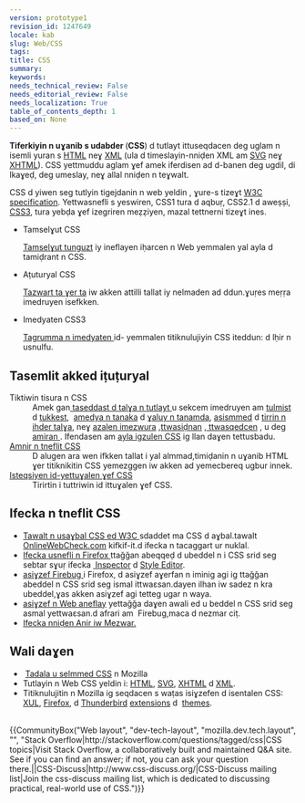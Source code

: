 ```yaml
---
version: prototype1
revision_id: 1247649
locale: kab
slug: Web/CSS
tags: 
title: CSS
summary: 
keywords: 
needs_technical_review: False
needs_editorial_review: False
needs_localization: True
table_of_contents_depth: 1
based_on: None
---
```

<p><span class="seoSummary"><strong>Tiferkiyin n uɣanib s udabder </strong>(<strong>CSS</strong>) d tutlayt ittuseqdacen deg uglam n isemli yuran s <a href="/en-US/docs/HTML" title="HyperText Markup Language">HTML</a></span> neɣ <a href="/en-US/docs/XML">XML</a> (ula d timeslayin-nniḍen XML am <a href="/en-US/docs/SVG">SVG</a> neɣ <a href="/en-US/docs/XHTML">XHTML</a>). CSS yettmuddu aglam ɣef amek iferdisen ad d-banen deg ugdil, di lkaɣeḍ, deg umeslay, neɣ allal nniḍen n teɣwalt.</p>

<p>CSS d yiwen seg tutlyin tigejdanin n web yeldin , ɣure-s tizeɣt <a class="external" href="http://w3.org/Style/CSS/#specs">W3C specification</a>. Yettwasnefli s yeswiren, CSS1 tura d aqbuṛ, CSS2.1 d aweṣṣi, <a href="/en-US/docs/CSS/CSS3" title="CSS3">CSS3</a>, tura yebḍa ɣef izegriren meẓẓiyen, mazal tettnerni tizeɣt ines.</p>

<section id="sect1">
<ul class="card-grid">
 <li><span>Tamselɣut CSS</span>

  <p><a charset="https://developer.mozilla.org/en-US/docs/Web/CSS/Reference" href="https://developer.mozilla.org/en-US/docs/Web/CSS/Reference">Tamselɣut tunguzt</a> iy ineflayen iḥarcen n Web yemmalen yal ayla d tamiḍrant n CSS.</p>
 </li>
 <li><span>Aṭuturyal CSS</span>
  <p><a charset="https://developer.mozilla.org/en-US/docs/Learn/CSS/Introduction_to_CSS" href="https://developer.mozilla.org/en-US/docs/Learn/CSS/Introduction_to_CSS">Tazwart ta ɣer ta</a> iw akken attilli tallat iy nelmaden ad ddun.ɣuṛes meṛṛa imedruyen isefkken.</p>
 </li>
 <li><span>Imedyaten CSS3</span>
  <p><a href="/en-US/demos/tag/tech:css3">Tagrumma n imedyaten </a>id- yemmalen titiknulujiyin CSS iteddun: d lḥir n usnulfu.</p>
 </li>
</ul>

<div class="row topicpage-table">
<div class="section">
<h2 class="Documentation" id="Tasemlit_akked_iṭuṭuryal">Tasemlit akked iṭuṭuryal</h2>

<dl>
 <dt>Tiktiwin tisura n CSS</dt>
 <dd>Amek gan<a charset="https://developer.mozilla.org/en-US/docs/Web/CSS/Syntax" href="https://developer.mozilla.org/en-US/docs/Web/CSS/Syntax"> taseddast d talɣa n tutlayt</a><a href="/en-US/docs/CSS/Syntax"> </a>u sekcem imedruyen am <a href="/en-US/docs/CSS/Specificity">tulmist </a>d <a href="/en-US/docs/CSS/inheritance">tukkest</a>,&nbsp; <a href="/en-US/docs/CSS/box_model">amedya n tanaka</a> d <a charset="https://developer.mozilla.org/en-US/docs/Web/CSS/CSS_Box_Model/Mastering_margin_collapsing" href="https://developer.mozilla.org/en-US/docs/Web/CSS/CSS_Box_Model/Mastering_margin_collapsing">ɣaluy n tanamda</a>, <a href="/en-US/docs/CSS/Understanding_z-index/The_stacking_context" title="The stacking context">asismmed</a> d <a href="/en-US/docs/CSS/block_formatting_context" title="block formatting context">tirrin n ihder talɣa</a>, neɣ <a charset="https://developer.mozilla.org/en-US/docs/Web/CSS/initial_value" href="https://developer.mozilla.org/en-US/docs/Web/CSS/initial_value">azalen imezwura</a> ,<a charset="https://developer.mozilla.org/en-US/docs/CSS/computed_value" href="https://developer.mozilla.org/en-US/docs/CSS/computed_value">ttwasiḍnan</a> ,<a charset="https://developer.mozilla.org/en-US/docs/CSS/used_value" href="https://developer.mozilla.org/en-US/docs/CSS/used_value"> ttwasqedcen</a> , u deg <a charset="https://developer.mozilla.org/en-US/docs/CSS/actual_value" href="https://developer.mozilla.org/en-US/docs/CSS/actual_value">amiran </a>. Ifendasen am <a charset="https://developer.mozilla.org/en-US/docs/CSS/Shorthand_properties" href="https://developer.mozilla.org/en-US/docs/CSS/Shorthand_properties">ayla igzulen CSS</a> ig llan daɣen tettusbadu.</dd>
 <dt><a href="/en-US/docs/Web/Guide/CSS">Amnir n tneflit CSS</a></dt>
 <dd>D alugen ara wen ifkken tallat i yal almmad,timiḍanin n uɣanib HTML ɣer titiknikitin CSS yemezggen iw akken ad yemecbereq ugbur innek.</dd>
 <dt><a href="/en-US/docs/Web/CSS/Common_CSS_Questions">Isteqsiyen id-yettuɣalen ɣef CSS</a></dt>
 <dd>Tirirtin i tuttriwin id ittuɣalen ɣef CSS.</dd>
</dl>
</div>

<div class="section">
<h2 class="Tools" id="Ifecka_n_tneflit_CSS">Ifecka n tneflit CSS</h2>

<ul>
 <li><a charset="http://jigsaw.w3.org/css-validator/" href="http://jigsaw.w3.org/css-validator/">Tawalt n usaɣbal CSS ed W3C </a>sdaddet ma CSS d aɣbal.tawalt <a charset="http://www.onlinewebcheck.com" href="http://www.onlinewebcheck.com/">OnlineWebCheck.com</a> kifkif-it.d ifecka n tacaggart ur nuklal.</li>
 <li><a charset="https://developer.mozilla.org/en-US/docs/Tools" href="https://developer.mozilla.org/en-US/docs/Tools">Ifecka usnefli n Firefox </a>ttaǧǧan abeqqeḍ d ubeddel n i CSS srid seg sebtar sɣuṛ ifecka&nbsp;<a charset="https://developer.mozilla.org/en-US/docs/Tools/Page_Inspector" href="https://developer.mozilla.org/en-US/docs/Tools/Page_Inspector"> Inspector</a> d <a charset="https://developer.mozilla.org/en-US/docs/Tools/Style_Editor" href="https://developer.mozilla.org/en-US/docs/Tools/Style_Editor">Style Editor</a>.</li>
 <li><a charset="https://addons.mozilla.org/en-US/firefox/addon/1843" href="https://addons.mozilla.org/en-US/firefox/addon/1843">asiɣzef Firebug</a><a class="link-https" href="https://addons.mozilla.org/en-US/firefox/addon/1843"> </a>i Firefox, d asiɣzef aɣerfan n iminig agi ig ttaǧǧan abeddel n CSS srid seg ismal ittwaɛsan.dayen ilhan iw sadez n kra ubeddel,ɣas akken asiɣzef agi tetteg ugar n waya.</li>
 <li><a charset="https://addons.mozilla.org/en-US/firefox/addon/1843" href="https://addons.mozilla.org/en-US/firefox/addon/1843">asiɣzef n Web aneflay</a> yettaǧǧa daɣen awali ed u beddel n CSS srid seg asmal yettwaɛsan.d afrari am&nbsp; Firebug,maca d nezmar ciṭ.</li>
 <li><a href="/en-US/docs/Web/CSS/Tools">Ifecka nniḍen Anir iw Mezwar. </a></li>
</ul>
</div>
</div>
</section>

<h2 id="Wali_daɣen">Wali daɣen</h2>

<ul>
 <li>&nbsp;<a charset="https://developer.mozilla.org/en-US/docs/Web/Demos_of_open_web_technologies#CSS" href="https://developer.mozilla.org/en-US/docs/Web/Demos_of_open_web_technologies#CSS">Tadala u selmmed CSS</a> n Mozilla</li>
 <li>Tutlayin n Web CSS yeldin i: <a href="/en-US/docs/HTML">HTML</a>, <a href="/en-US/docs/SVG">SVG</a>, <a href="/en-US/docs/XHTML">XHTML</a> d <a href="/en-US/docs/XML">XML</a>.</li>
 <li>Titiknulujitin n Mozilla ig seqdacen s waṭas isiɣzefen d isentalen CSS: <a href="/en-US/docs/Mozilla/Tech/XUL">XUL</a>, <a href="/en-US/Firefox">Firefox</a>, d <a href="/en-US/docs/Mozilla/Thunderbird">Thunderbird</a> <a href="/en-US/docs/Extensions">extensions</a> d&nbsp; <a href="/en-US/Add-ons/Themes">themes</a>.</li>
</ul>

<p><br />
 {{CommunityBox("Web layout", "dev-tech-layout", "mozilla.dev.tech.layout", "", "Stack Overflow|http://stackoverflow.com/questions/tagged/css|CSS topics|Visit Stack Overflow, a collaboratively built and maintained Q&amp;A site. See if you can find an answer; if not, you can ask your question there.||CSS-Discuss|http://www.css-discuss.org/|CSS-Discuss mailing list|Join the css-discuss mailing list, which is dedicated to discussing practical, real-world use of CSS.")}}</p>

